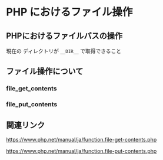 # PHP におけるファイル操作

## PHPにおけるファイルパスの操作

現在の ディレクトリが `__DIR__` で取得できること

## ファイル操作について

### file_get_contents

### file_put_contents


## 関連リンク

https://www.php.net/manual/ja/function.file-get-contents.php

https://www.php.net/manual/ja/function.file-put-contents.php
